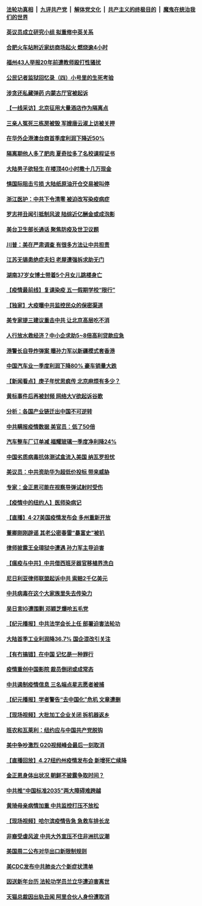 

####  [法轮功真相](../../../../basic/blob/master/README.md?t=04281831) &nbsp;|&nbsp; [九评共产党](../../../../9ping.md/blob/master/README.md?t=04281831) &nbsp;|&nbsp; [解体党文化](../../../../jtdwh.md/blob/master/README.md?t=04281831)  &nbsp;|&nbsp; [共产主义的终极目的](../../../../gczydzjmd.md/blob/master/README.md?t=04281831) &nbsp;|&nbsp; [魔鬼在统治我们的世界](../../../../mgztzwmdsj.md/blob/master/README.md?t=04281831) 

#### [英议员成立研究小组 拟重修中英关系](../pages/nsc413/n12067019.md?t=04281831) 

#### [合肥火车站附近家纺商场起火 燃烧逾4小时](../pages/nsc413/n12066988.md?t=04281831) 


#### [福州43人举报20年前遭教师殴打性骚扰](../pages/nsc413/n12066428.md?t=04281831) 

#### [公民记者监狱回忆录（四）小号里的生死考验](../pages/nsc413/n12066676.md?t=04281831) 

#### [涉贪还私藏弹药 内蒙古厅官被起诉](../pages/nsc413/n12066662.md?t=04281831) 

#### [【一线采访】北京征用大量酒店作为隔离点](../pages/nsc413/n12066443.md?t=04281831) 

#### [三亲人冤死三栋房被毁 军嫂唐云淑上访被关押](../pages/nsc413/n12066469.md?t=04281831) 

#### [在华外企港澳台商首季度利润下降近50%](../pages/nsc413/n12066366.md?t=04281831) 

#### [隔离期他人多了肥肉 夏奇拉多了名校课程证书](../pages/nsc413/n12065855.md?t=04281831) 

#### [大陆男子欲轻生 在楼顶40小时撒十几万现金](../pages/nsc413/n12066254.md?t=04281831) 

#### [惧国际阻击亏损 大陆纸原油开仓交易被叫停](../pages/nsc413/n12065938.md?t=04281831) 

#### [浙江医护：中共下令清零 被迫改写染疫病症](../pages/nsc413/n12066259.md?t=04281831) 

#### [罗志祥丑闻引抵制风波 陆综近亿酬金或成泡影](../pages/nsc413/n12065497.md?t=04281831) 

#### [美台卫生部长通话 聚焦防疫及世卫议题](../pages/nsc413/n12066143.md?t=04281831) 

#### [川普：美在严肃调查 有很多方法让中共担责](../pages/nsc413/n12066136.md?t=04281831) 

#### [江苏无锡患绝症夫妇 老屋遭强拆求助无门](../pages/nsc413/n12066039.md?t=04281831) 

#### [湖南37岁女博士带着5个月女儿跳楼身亡](../pages/nsc413/n12066224.md?t=04281831) 

#### [【疫情最前线】复课染疫 五一假期学校“限行”](../pages/nsc413/n12065941.md?t=04281831) 

#### [【独家】大疫曝中共监控民众的保密渠道](../pages/nsc413/n12065639.md?t=04281831) 

#### [美专家提三建议重击中共 让北京高层吃不消](../pages/nsc413/n12063590.md?t=04281831) 

#### [人行放水救经济？中小企求助5~8倍高利贷款应急](../pages/nsc413/n12065758.md?t=04281831) 

#### [港警长自导炸弹案 曝孙力军以新疆模式套香港](../pages/nsc413/n12065826.md?t=04281831) 

#### [中国汽车业一季度利润下降80% 豪车销量大跌](../pages/nsc413/n12065816.md?t=04281831) 

#### [【新闻看点】庚子年忧思疯传 北京麻烦有多少？](../pages/nsc413/n12064980.md?t=04281831) 

#### [黄标事件后再被封频 网络大V欲起诉谷歌](../pages/nsc413/n12062984.md?t=04281831) 

#### [分析：各国产业链迁出中国不可逆转](../pages/nsc413/n12065654.md?t=04281831) 

#### [中共瞒报疫情数据 美官员：低了50倍](../pages/nsc413/n12065688.md?t=04281831) 

#### [汽车整车厂订单减 福耀玻璃一季度净利降24%](../pages/nsc413/n12065579.md?t=04281831) 

#### [中国劣质病毒抗体测试盒流入美国 纳瓦罗担忧](../pages/nsc413/n12065674.md?t=04281831) 

#### [美议员：中共资助华为超低价投标 带来威胁](../pages/nsc413/n12065665.md?t=04281831) 

#### [专家：金正恩可能在视察导弹试射时受伤](../pages/nsc413/n12065576.md?t=04281831) 

#### [【疫情中的纽约人】医师染病记](../pages/nsc413/n12065617.md?t=04281831) 

#### [【直播】4·27美国疫情发布会 多州重新开放](../pages/nsc413/n12061245.md?t=04281831) 

#### [董卿刚刚辟谣 其老公密春雷“暴富史”被扒](../pages/nsc413/n12065545.md?t=04281831) 

#### [律师披露王全璋狱中遭遇 孙力军主导迫害](../pages/nsc413/n12065566.md?t=04281831) 

#### [【瘟疫与中共】中共借西班牙器官移植界洗白](../pages/nsc413/n12053386.md?t=04281831) 

#### [尼日利亚律师联盟起诉中共 索赔2千亿美元](../pages/nsc413/n12065490.md?t=04281831) 

#### [中共病毒在这个大家族里失去传染力](../pages/nsc413/n12043339.md?t=04281831) 

#### [吴日言IG遭围剿 邓颖芝爆呛五毛党](../pages/nsc413/n12065257.md?t=04281831) 

#### [【纪元播报】中共法学会长上任 部署迫害法轮功](../pages/nsc413/n12065434.md?t=04281831) 

#### [大陆首季工业利润降36.7% 国企混改引关注](../pages/nsc413/n12065262.md?t=04281831) 

#### [【有冇搞错】在中国 记忆是一种罪行](../pages/nsc413/n12065381.md?t=04281831) 

#### [疫情重创中国影院 裁员倒闭或成常态](../pages/nsc413/n12065340.md?t=04281831) 

#### [中共遏制疫情信息 三名端点星志愿者被捕](../pages/nsc413/n12065316.md?t=04281831) 

#### [【纪元播报】学者警告“去中国化”危机 文章遭删](../pages/nsc413/n12065092.md?t=04281831) 

#### [【现场视频】大批加工企业关闭 拆机器返乡](../pages/nsc413/n12065277.md?t=04281831) 

#### [班农和瓦莱利：纽约应与中国共产党脱钩](../pages/nsc413/n12065284.md?t=04281831) 

#### [美中争吵激烈 G20视频峰会最后一刻取消](../pages/nsc413/n12065143.md?t=04281831) 

#### [【直播回放】4.27纽约州疫情发布会 新增死亡续降](../pages/nsc413/n12065551.md?t=04281831) 

#### [金正恩身体出状况 朝鲜不披露争取时间？](../pages/nsc413/n12065076.md?t=04281831) 

#### [中共推“中国标准2035”两大障碍难跨越](../pages/nsc413/n12065094.md?t=04281831) 

#### [黄琦母亲病情加重 中共监控打压不放松](../pages/nsc413/n12064944.md?t=04281831) 

#### [【现场视频】哈尔滨疫情告急 急救车排长龙](../pages/nsc413/n12064692.md?t=04281831) 

#### [非裔受虐风波 中共大外宣压不住非洲抗议潮](../pages/nsc413/n12065001.md?t=04281831) 

#### [美国周二公布对华出口新限制规则](../pages/nsc413/n12064983.md?t=04281831) 

#### [美CDC发布中共肺炎六个新症状清单](../pages/nsc413/n12064919.md?t=04281831) 


#### [因送新年台历 法轮功学员兰立华遭迫害离世](../pages/nsc413/n12064536.md?t=04281831) 

#### [天猫总裁因出轨丑闻 阿里合伙人身份遭取消](../pages/nsc413/n12064637.md?t=04281831) 

